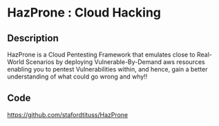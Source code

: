 # HazProne : Cloud Hacking

## Description
HazProne is a Cloud Pentesting Framework that emulates close to Real-World Scenarios by deploying Vulnerable-By-Demand aws resources enabling you to pentest Vulnerabilities within, and hence, gain a better understanding of what could go wrong and why!!

## Code
https://github.com/stafordtituss/HazProne
